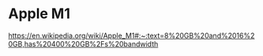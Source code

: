 # Apple M1

https://en.wikipedia.org/wiki/Apple_M1#:~:text=8%20GB%20and%2016%20GB,has%20400%20GB%2Fs%20bandwidth

